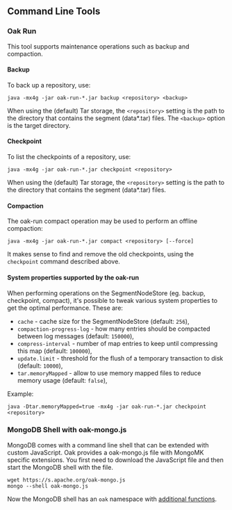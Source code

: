 <!--
   Licensed to the Apache Software Foundation (ASF) under one or more
   contributor license agreements.  See the NOTICE file distributed with
   this work for additional information regarding copyright ownership.
   The ASF licenses this file to You under the Apache License, Version 2.0
   (the "License"); you may not use this file except in compliance with
   the License.  You may obtain a copy of the License at

       http://www.apache.org/licenses/LICENSE-2.0

   Unless required by applicable law or agreed to in writing, software
   distributed under the License is distributed on an "AS IS" BASIS,
   WITHOUT WARRANTIES OR CONDITIONS OF ANY KIND, either express or implied.
   See the License for the specific language governing permissions and
   limitations under the License.
  -->

## Command Line Tools

### Oak Run

This tool supports maintenance operations such as backup and compaction.

#### Backup

To back up a repository, use:

    java -mx4g -jar oak-run-*.jar backup <repository> <backup>

When using the (default) Tar storage, the `<repository>` setting is the path to the directory
that contains the segment  (data*.tar) files.
The `<backup>` option is the target directory.

#### Checkpoint

To list the checkpoints of a repository, use:

    java -mx4g -jar oak-run-*.jar checkpoint <repository>

When using the (default) Tar storage, the `<repository>` setting is the path to the directory
that contains the segment  (data*.tar) files.

#### Compaction

The oak-run compact operation may be used to perform an offline compaction:

    java -mx4g -jar oak-run-*.jar compact <repository> [--force]

It makes sense to find and remove the old checkpoints, using the `checkpoint`
command described above.

#### System properties supported by the oak-run

When performing operations on the SegmentNodeStore (eg. backup, checkpoint, compact), it's
possible to tweak various system properties to get the optimal performance. These are:

* `cache` - cache size for the SegmentNodeStore (default: `256`),
* `compaction-progress-log` - how many entries should be compacted between log messages (default: `150000`),
* `compress-interval` - number of map entries to keep until compressing this map (default: `100000`),
* `update.limit` - threshold for the flush of a temporary transaction to disk (default: `10000`),
* `tar.memoryMapped` - allow to use memory mapped files to reduce memory usage (default: `false`),

Example:

    java -Dtar.memoryMapped=true -mx4g -jar oak-run-*.jar checkpoint <repository>

### MongoDB Shell with oak-mongo.js

MongoDB comes with a command line shell that can be extended with custom
JavaScript. Oak provides a oak-mongo.js file with MongoMK specific extensions.
You first need to download the JavaScript file and then start the MongoDB shell
with the file.

    wget https://s.apache.org/oak-mongo.js
    mongo --shell oak-mongo.js
    
Now the MongoDB shell has an `oak` namespace with [additional functions](oak-mongo-js/oak.html).
